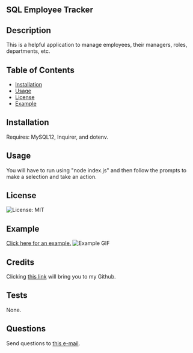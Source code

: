 ## SQL Employee Tracker 
## Description

This is a helpful application to manage employees, their managers, roles, departments, etc. 

## Table of Contents
 

- [Installation](#installation)
- [Usage](#usage)
- [License](#license)
- [Example](#example)


## Installation

Requires: MySQL12, Inquirer, and dotenv.

## Usage

You will have to run using "node index.js" and then follow the prompts to make a selection and take an action.

## License

![License: MIT](https://img.shields.io/badge/License-MIT-yellow.svg)

## Example

[Click here for an example.](https://drive.google.com/file/d/1JqVVndYKeBeJ5lYLR-EYBKA8XufJN3WY/view)
![Example GIF](./demo.gif)

## Credits

Clicking [this link](https://github.com/zeebigbadkitty/SQL-Employee-Tracker) will bring you to my Github.

## Tests

None.
 
## Questions

Send questions to [this e-mail](candice.radam@gmail.com).
